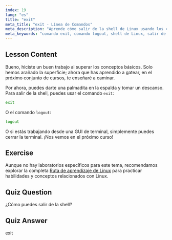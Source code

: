 ```yaml
---
index: 19
lang: "es"
title: "exit"
meta_title: "exit - Línea de Comandos"
meta_description: "Aprende cómo salir de la shell de Linux usando los comandos 'exit' o 'logout'. Comprende la navegación básica de la shell para principiantes. ¡Comienza tu viaje en Linux hoy!"
meta_keywords: "comando exit, comando logout, shell de Linux, salir de la terminal, conceptos básicos de Linux, Linux para principiantes, tutorial de Linux"
---
```


## Lesson Content

Bueno, hiciste un buen trabajo al superar los conceptos básicos. Solo hemos arañado la superficie; ahora que has aprendido a gatear, en el próximo conjunto de cursos, te enseñaré a caminar.

Por ahora, puedes darte una palmadita en la espalda y tomar un descanso. Para salir de la shell, puedes usar el comando `exit`:

```bash
exit
```

O el comando `logout`:

```bash
logout
```

O si estás trabajando desde una GUI de terminal, simplemente puedes cerrar la terminal. ¡Nos vemos en el próximo curso!

## Exercise

Aunque no hay laboratorios específicos para este tema, recomendamos explorar la completa [Ruta de aprendizaje de Linux](https://labex.io/es/learn/linux) para practicar habilidades y conceptos relacionados con Linux.

## Quiz Question

¿Cómo puedes salir de la shell?

## Quiz Answer

exit
